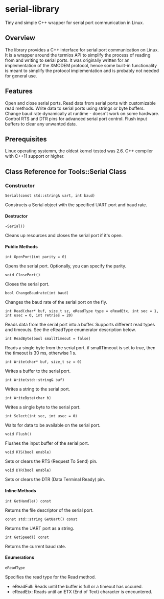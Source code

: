 # serial-library
Tiny and simple C++ wrapper for serial port communication in Linux.

## Overview
The library provides a C++ interface for serial port communication on Linux. It is a wrapper around the termios API to simplify the process of reading from and writing to serial ports.
It was originally written for an implementation of the XMODEM protocol, hence some built-in functionality is meant to simplify the protocol implementation and is probably not needed for general use.

## Features
Open and close serial ports.
Read data from serial ports with customizable read methods.
Write data to serial ports using strings or byte buffers.
Change baud rate dynamically at runtime - doesn't work on some hardware.
Control RTS and DTR pins for advanced serial port control.
Flush input buffers to clear any unwanted data.

## Prerequisites
Linux operating systemm, the oldest kernel tested was 2.6.
C++ compiler with C++11 support or higher.

## Class Reference for Tools::Serial Class

### Constructor

    Serial(const std::string& uart, int baud)

Constructs a Serial object with the specified UART port and baud rate.

#### Destructor

    ~Serial()

Cleans up resources and closes the serial port if it's open.

#### Public Methods

    int OpenPort(int parity = 0)

Opens the serial port. Optionally, you can specify the parity.

    void ClosePort()

Closes the serial port.

    bool ChangeBaudrate(int baud)

Changes the baud rate of the serial port on the fly.

    int Read(char* buf, size_t sz, eReadType type = eReadEtx, int sec = 1, int usec = 0, int retries = 20)

Reads data from the serial port into a buffer. Supports different read types and timeouts. See the eReadType enumerator description below.

    int ReadByte(bool smallTimeout = false)

Reads a single byte from the serial port. if smallTimeout is set to true, then the timeout is 30 ms, otherwise 1 s.

    int Write(char* buf, size_t sz = 0)

Writes a buffer to the serial port.

    int Write(std::string& buf)

Writes a string to the serial port.

    int WriteByte(char b)

Writes a single byte to the serial port.

    int Select(int sec, int usec = 0)

Waits for data to be available on the serial port.

    void Flush()

Flushes the input buffer of the serial port.

    void RTS(bool enable)

Sets or clears the RTS (Request To Send) pin.

    void DTR(bool enable)

Sets or clears the DTR (Data Terminal Ready) pin.

#### Inline Methods
    
    int GetHandle() const

Returns the file descriptor of the serial port.

    const std::string GetUart() const

Returns the UART port as a string.

    int GetSpeed() const

Returns the current baud rate.

#### Enumerations

    eReadType

Specifies the read type for the Read method.

- eReadFull: Reads until the buffer is full or a timeout has occured.
- eReadEtx: Reads until an ETX (End of Text) character is encountered.
